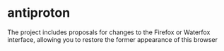 # antiproton
The project includes proposals for changes to the Firefox or Waterfox interface, allowing you to restore the former appearance of this browser 
